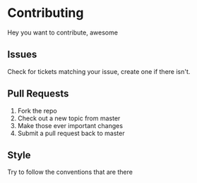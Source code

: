 # Contributing
Hey you want to contribute, awesome

## Issues
Check for tickets matching your issue, create one if there isn't.

## Pull Requests
1. Fork the repo
2. Check out a new topic from master
3. Make those ever important changes
5. Submit a pull request back to master

## Style
Try to follow the conventions that are there

